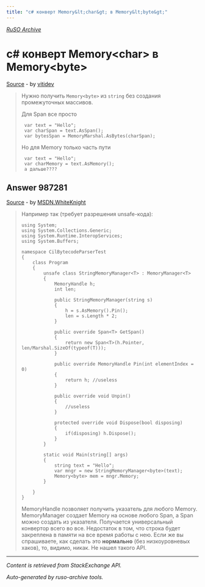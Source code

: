 ```yaml
---
title: "c# конверт Memory&lt;char&gt; в Memory&lt;byte&gt;"
---
```

<p><i><a href="https://github.com/MSDN-WhiteKnight/ruso-archive/">RuSO Archive</a></i></p>
<h1>c# конверт Memory&lt;char&gt; в Memory&lt;byte&gt;</h1>
<p><a href="https://ru.stackoverflow.com/questions/987112/c-%d0%ba%d0%be%d0%bd%d0%b2%d0%b5%d1%80%d1%82-memorychar-%d0%b2-memorybyte">Source</a> - by <a href="https://ru.stackoverflow.com/users/191496/vitidev">vitidev</a></p>
<blockquote>
<p>Нужно получить <code>Memory&lt;byte&gt;</code> из <code>string</code> без создания промежуточных массивов.</p>

<p>Для Span все просто</p>

<pre><code> var text = "Hello";
 var charSpan = text.AsSpan();
 var bytesSpan = MemoryMarshal.AsBytes(charSpan);
</code></pre>

<p>Но для Memory только часть пути</p>

<pre><code> var text = "Hello";
 var charMemory = text.AsMemory();
 а дальше????
</code></pre>

</blockquote>
<h2>Answer 987281</h2>
<p><a href="https://ru.stackoverflow.com/a/987281/">Source</a> - by <a href="https://ru.stackoverflow.com/users/240512/msdn-whiteknight">MSDN.WhiteKnight</a></p>
<blockquote>
<p>Например так (требует разрешения unsafe-кода):</p>

<pre><code>using System;
using System.Collections.Generic;
using System.Runtime.InteropServices;
using System.Buffers;

namespace CilBytecodeParserTest
{
    class Program
    {
        unsafe class StringMemoryManager&lt;T&gt; : MemoryManager&lt;T&gt;
        {
            MemoryHandle h;            
            int len;

            public StringMemoryManager(string s)
            {                
                h = s.AsMemory().Pin();               
                len = s.Length * 2;
            }

            public override Span&lt;T&gt; GetSpan()
            {                
                return new Span&lt;T&gt;(h.Pointer, len/Marshal.SizeOf(typeof(T)));
            }

            public override MemoryHandle Pin(int elementIndex = 0)
            {
                return h; //useless
            }

            public override void Unpin()
            {
                //useless
            }

            protected override void Dispose(bool disposing)
            {
                if(disposing) h.Dispose();
            }
        }

        static void Main(string[] args)
        {
            string text = "Hello";  
            var mngr = new StringMemoryManager&lt;byte&gt;(text);
            Memory&lt;byte&gt; mem = mngr.Memory;
        }

    }
}
</code></pre>

<p>MemoryHandle позволяет получить указатель для любого Memory. MemoryManager создает Memory на основе любого Span, а Span можно создать из указателя. Получается универсальный конвертор всего во все. Недостаток в том, что строка будет закреплена в памяти на все время работы с нею. Если же вы спрашиваете, как сделать это <strong>нормально</strong> (без низкоуровневых хаков), то, видимо, никак. Не нашел такого API.</p>

</blockquote>
<hr/>
<p><i>Content is retrieved from StackExchange API. </i></p>
<p><i>Auto-generated by ruso-archive tools. </i></p>
